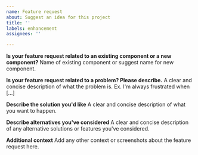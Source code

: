 ```yaml
---
name: Feature request
about: Suggest an idea for this project
title: ''
labels: enhancement
assignees: ''

---
```


**Is your feature request related to an existing component or a new component?**
Name of existing component or suggest name for new component.

**Is your feature request related to a problem? Please describe.**
A clear and concise description of what the problem is. Ex. I'm always frustrated when [...]

**Describe the solution you'd like**
A clear and concise description of what you want to happen.

**Describe alternatives you've considered**
A clear and concise description of any alternative solutions or features you've considered.

**Additional context**
Add any other context or screenshots about the feature request here.
